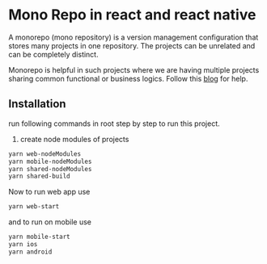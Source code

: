# Mono Repo in react and react native

A monorepo (mono repository) is a version management configuration that stores many projects in one repository. The projects can be unrelated and can be completely distinct.

Monorepo is helpful in such projects where we are having multiple projects sharing common functional or business logics.
Follow this [blog](https://medium.com/@shuklaaman892/mono-repo-react-18-2-0-and-react-native-0-72-3-project-using-yarn-workspace-a85dc443707b) for help.

## Installation

run following commands in root step by step to run this project.
1. create node modules of projects

```bash
yarn web-nodeModules
yarn mobile-nodeModules
yarn shared-nodeModules
yarn shared-build
```
Now to run web app use

```bash
yarn web-start
```
and to run on mobile use

```bash
yarn mobile-start
yarn ios
yarn android
```
